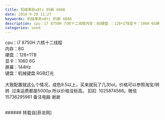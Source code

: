 ```yaml
---
title: 机械革命x8ti 95新 6666
date: 2018-9-28 11:27
keywords: 机械革命x8ti 95新 6666
description: cpu：i7 8750H 六核十二线程内存：8G硬盘 ：128+1TB显卡：1060 6G屏幕：144Hz键盘：机械键盘 RGB灯光大致配置就这么个情况，成色9.5以上，买来就玩了几次lol。价格可以参照淘宝/转转  过来运费都是5000p 所以价格没标高。 扣扣  1025874566。微信 15736295961 备注电脑 谢谢
categories: used
---
```

<td class="t_f" id="postmessage_1896245">

cpu：i7 8750H 六核十二线程<br/>
内存：8G<br/>
硬盘 ：128+1TB<br/>
显卡：1060 6G<br/>
屏幕：144Hz<br/>
键盘：机械键盘 RGB灯光<br/>
<br/>
大致配置就这么个情况，成色9.5以上，买来就玩了几次lol。价格可以参照淘宝/转转  过来运费都是5000p 所以价格没标高。 扣扣  1025874566。微信 15736295961 备注电脑 谢谢<br/>
<br/>
</td>
###### 转载自[菲龙网]